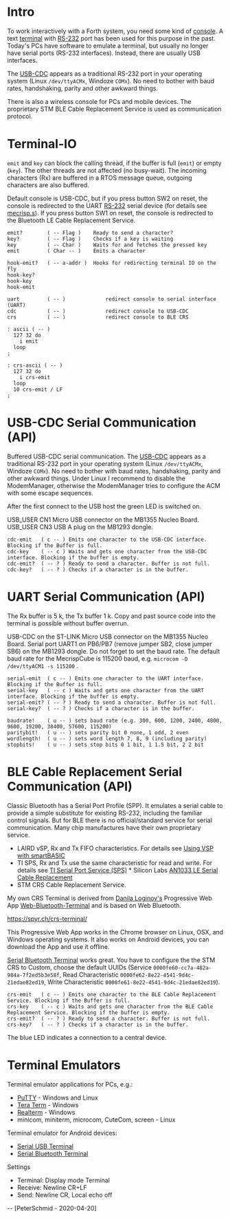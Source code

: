 Intro
=====

To work interactively with a Forth system, you need some kind of
[console](https://en.wikipedia.org/wiki/System_console). A text
[terminal](https://en.wikipedia.org/wiki/Computer_terminal#Text_terminals)
with [RS-232](https://en.wikipedia.org/wiki/RS-232) port has been used
for this purpose in the past. Today\'s PCs have software to emulate a
terminal, but usually no longer have serial ports (RS-232 interfaces).
Instead, there are usually USB interfaces.

The
[USB-CDC](https://en.wikipedia.org/wiki/USB_communications_device_class)
appears as a traditional RS-232 port in your operating system (Linux
`/dev/ttyACMx`, Windoze `COMx`). No need to bother with baud rates,
handshaking, parity and other awkward things.

There is also a wireless console for PCs and mobile devices. The
proprietary STM BLE Cable Replacement Service is used as communication
protocol. 


Terminal-IO
===========

`emit` and `key` can block the calling thread, if the buffer is full
(`emit`) or empty (`key`). The other threads are not affected (no
busy-wait). The incoming characters (Rx) are buffered in a RTOS message
queue, outgoing characters are also buffered.

Default console is USB-CDC, but if you press button SW2 on reset, the
console is redirected to the UART
[RS-232](https://en.wikipedia.org/wiki/RS-232) serial device (for
details see
[mecrisp.s](https://github.com/spyren/Mecrisp-Cube/blob/master/Forth/cube/mecrisp.s)).
If you press button SW1 on reset, the console is redirected to the
Bluetooth LE Cable Replacement Service.

    emit?        ( -- Flag )    Ready to send a character?
    key?         ( -- Flag )    Checks if a key is waiting
    key          ( -- Char )    Waits for and fetches the pressed key
    emit         ( Char -- )    Emits a character

    hook-emit?   ( -- a-addr )  Hooks for redirecting terminal IO on the fly
    hook-key?
    hook-key
    hook-emit

    uart         ( -- )             redirect console to serial interface (UART)
    cdc          ( -- )             redirect console to USB-CDC
    crs          ( -- )             redirect console to BLE CRS

    : ascii ( -- ) 
      127 32 do 
        i emit 
      loop 
    ;

    : crs-ascii ( -- ) 
      127 32 do 
        i crs-emit 
      loop 
      10 crs-emit / LF
    ;


USB-CDC Serial Communication (API)
==================================

Buffered USB-CDC serial communication. The
[USB-CDC](https://en.wikipedia.org/wiki/USB_communications_device_class)
appears as a traditional RS-232 port in your operating system (Linux
`/dev/ttyACMx`, Windoze `COMx`). No need to bother with baud rates,
handshaking, parity and other awkward things. Under Linux I recommend to
disable the ModemManager, otherwise the ModemManager tries to configure
the ACM with some escape sequences.

After the first connect to the USB host the green LED is switched on.

USB_USER CN1 Micro USB connector on the MB1355 Nucleo Board.
USB_USER CN3 USB A plug on the MB1293 dongle.

    cdc-emit   ( c -- ) Emits one character to the USB-CDC interface. Blocking if the Buffer is full.
    cdc-key    ( -- c ) Waits and gets one character from the USB-CDC interface. Blocking if the buffer is empty.
    cdc-emit?  ( -- ? ) Ready to send a character. Buffer is not full.
    cdc-key?   ( -- ? ) Checks if a character is in the buffer.


UART Serial Communication (API)
===============================

The Rx buffer is 5 k, the Tx buffer 1 k. Copy and past source code into
the terminal is possible without buffer overrun.

USB-CDC on the ST-LINK Micro USB connector on the MB1355 Nucleo Board.
Serial port UART1 on PB6/PB7 (remove jumper SB2, close jumper SB6) on
the MB1293 dongle. Do not forget to set the baud rate. The default baud
rate for the MecrispCube is 115200 baud, e.g.
`microcom -D /dev/ttyACM1 -s 115200` .

    serial-emit  ( c -- ) Emits one character to the UART interface. Blocking if the Buffer is full.
    serial-key   ( -- c ) Waits and gets one character from the UART interface. Blocking if the buffer is empty.
    serial-emit? ( -- ? ) Ready to send a character. Buffer is not full.
    serial-key?  ( -- ? ) Checks if a character is in the buffer.

    baudrate!    ( u -- ) sets baud rate (e.g. 300, 600, 1200, 2400, 4800, 9600, 19200, 38400, 57600, 115200)
    paritybit!   ( u -- ) sets parity bit 0 none, 1 odd, 2 even
    wordlength!  ( u -- ) sets word length 7, 8, 9 (including parity)
    stopbits!    ( u -- ) sets stop bits 0 1 bit, 1 1.5 bit, 2 2 bit


BLE Cable Replacement Serial Communication (API)
================================================

Classic Bluetooth has a Serial Port Profile (SPP). It emulates a serial
cable to provide a simple substitute for existing RS-232, including the
familiar control signals. But for BLE there is no official/standard
service for serial communication. Many chip manufactures have their own
proprietary service.

-   LAIRD vSP, Rx and Tx FIFO characteristics. For details see [Using VSP
with
smartBASIC](http://cdn.lairdtech.com/home/brandworld/files/Application%20Note%20-%20Using%20VSP%20with%20smartBASIC.pdf)
-   TI SPS, Rx and Tx use the same characteristic for read and write. For
details see [TI Serial Port Service
(SPS)](http://www.ti.com/lit/ug/tidua63/tidua63.pdf?ts=1590183153410) \*
Silicon Labs [AN1033 LE Serial Cable
Replacement](https://www.silabs.com/documents/public/application-notes/AN1033-LE-Serial-Cable-Replacement.pdf)
-   STM CRS Cable Replacement Service.

My own CRS Terminal is derived from [Danila
Loginov\'s](https://medium.com/@loginov_rocks/how-to-make-a-web-app-for-your-own-bluetooth-low-energy-device-arduino-2af8d16fdbe8)
Progressive Web App
[Web-Bluetooth-Terminal](https://github.com/loginov-rocks/Web-Bluetooth-Terminal)
and is based on Web Bluetooth.

<https://spyr.ch/crs-terminal/>

This Progressive Web App works in the Chrome browser on Linux, OSX, and
Windows operating systems. It also works on Android devices, you can
download the App and use it offline.

[Serial Bluetooth
Terminal](https://play.google.com/store/apps/details?id=de.kai_morich.serial_bluetooth_terminal)
works great. You have to configure the the STM CRS to Custom, choose the
default UUIDs (Service `0000fe60-cc7a-482a-984a-7f2ed5b3e58f`, Read
Characteristic `0000fe62-8e22-4541-9d4c-21edae82ed19`, Write
Characteristic `0000fe61-8e22-4541-9d4c-21edae82ed19`).

    crs-emit   ( c -- ) Emits one character to the BLE Cable Replacement Service. Blocking if the Buffer is full.
    crs-key    ( -- c ) Waits and gets one character from the BLE Cable Replacement Service. Blocking if the buffer is empty.
    crs-emit?  ( -- ? ) Ready to send a character. Buffer is not full.
    crs-key?   ( -- ? ) Checks if a character is in the buffer.

The blue LED indicates a connection to a central device.


Terminal Emulators
==================

Terminal emulator applications for PCs, e.g.:

-   [PuTTY](http://www.putty.org/) - Windows and Linux
-   [Tera Term](http://en.sourceforge.jp/projects/ttssh2/) - Windows
-   [Realterm](http://realterm.sourceforge.net/) - Windows
-   minicom, miniterm, microcom, CuteCom, screen - Linux

Terminal emulator for Android devices:

-   [Serial USB
    Terminal](https://play.google.com/store/apps/details?id=de.kai_morich.serial_usb_terminal)
-   [Serial Bluetooth
    Terminal](https://play.google.com/store/apps/details?id=de.kai_morich.serial_bluetooth_terminal)

Settings

-   Terminal: Display mode Terminal
-   Receive: Newline CR+LF
-   Send: Newline CR, Local echo off



\-- [PeterSchmid - 2020-04-20]

